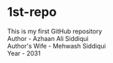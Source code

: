 # 1st-repo
This is my first GitHub repository
<br>
Author - Azhaan Ali Siddiqui
<br>
Author's Wife - Mehwash Siddiqui
<br>
Year - 2031